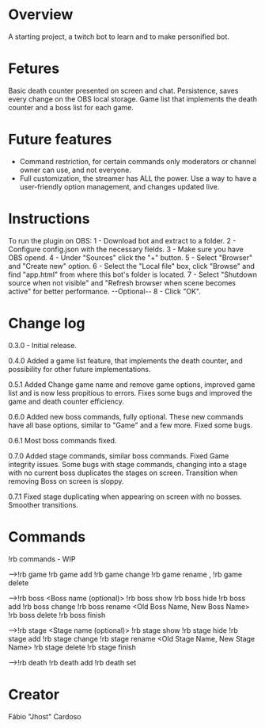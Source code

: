 # Overview
A starting project, a twitch bot to learn and to make personified bot.

# Fetures
Basic death counter presented on screen and chat.
Persistence, saves every change on the OBS local storage.
Game list that implements the death counter and a boss list for each game.

# Future features
- Command restriction, for certain commands only moderators or channel owner can use, and not everyone.
- Full customization, the streamer has ALL the power. Use a way to have a user-friendly option management, and changes updated live.

# Instructions
To run the plugin on OBS:
1 - Download bot and extract to a folder.
2 - Configure config.json with the necessary fields.
3 - Make sure you have OBS opend.
4 - Under "Sources" click the "+" button.
5 - Select "Browser" and "Create new" option.
6 - Select the "Local file" box, click "Browse" and find "app.html" from where this bot's folder is located.
7 - Select "Shutdown source when not visible" and "Refresh browser when scene becomes active" for better performance. --Optional--
8 - Click "OK".

# Change log
0.3.0 - Initial release.

0.4.0
Added a game list feature, that implements the death counter, and possibility for other future implementations.

0.5.1
Added Change game name and remove game options, improved game list and is now less propitious to errors.
Fixes some bugs and improved the game and death counter efficiency.

0.6.0
Added new boss commands, fully optional.
These new commands have all base options, similar to "Game" and a few more.
Fixed some bugs.

0.6.1
Most boss commands fixed.

0.7.0
Added stage commands, similar boss commands.
Fixed Game integrity issues.
Some bugs with stage commands, changing into a stage with no current boss duplicates the stages on screen.
Transition when removing Boss on screen is sloppy.

0.7.1
Fixed stage duplicating when appearing on screen with no bosses.
Smoother transitions.

# Commands
!rb commands - WIP

-->!rb game
!rb game add <Game Name>
!rb game change <Game Name>
!rb game rename <Old Game Name>, <New Game Name>
!rb game delete <Game Name>

-->!rb boss <Boss name (optional)>
!rb boss show
!rb boss hide
!rb boss add <Boss Name>
!rb boss change <Boss Name>
!rb boss rename <Old Boss Name, New Boss Name>
!rb boss delete <Boss Name>
!rb boss finish

-->!rb stage <Stage name (optional)>
!rb stage show
!rb stage hide
!rb stage add <Stage Name>
!rb stage change <Stage Name>
!rb stage rename <Old Stage Name, New Stage Name>
!rb stage delete <Stage Name>
!rb stage finish

-->!rb death
!rb death add
!rb death set <number>

# Creator
Fábio "Jhost" Cardoso
